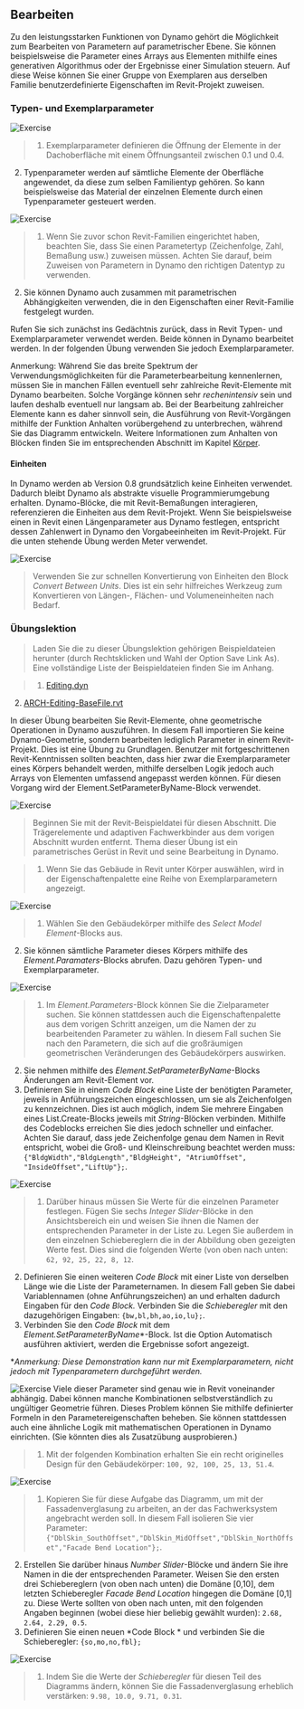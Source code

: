 

## Bearbeiten

Zu den leistungsstarken Funktionen von Dynamo gehört die Möglichkeit zum Bearbeiten von Parametern auf parametrischer Ebene. Sie können beispielsweise die Parameter eines Arrays aus Elementen mithilfe eines generativen Algorithmus oder der Ergebnisse einer Simulation steuern. Auf diese Weise können Sie einer Gruppe von Exemplaren aus derselben Familie benutzerdefinierte Eigenschaften im Revit-Projekt zuweisen.

### Typen- und Exemplarparameter

![Exercise](images/8-5/Exercise/32.jpg)

> 1. Exemplarparameter definieren die Öffnung der Elemente in der Dachoberfläche mit einem Öffnungsanteil zwischen 0.1 und 0.4.
2. Typenparameter werden auf sämtliche Elemente der Oberfläche angewendet, da diese zum selben Familientyp gehören. So kann beispielsweise das Material der einzelnen Elemente durch einen Typenparameter gesteuert werden.

![Exercise](images/8-3/params.jpg)

> 1. Wenn Sie zuvor schon Revit-Familien eingerichtet haben, beachten Sie, dass Sie einen Parametertyp (Zeichenfolge, Zahl, Bemaßung usw.) zuweisen müssen. Achten Sie darauf, beim Zuweisen von Parametern in Dynamo den richtigen Datentyp zu verwenden.
2. Sie können Dynamo auch zusammen mit parametrischen Abhängigkeiten verwenden, die in den Eigenschaften einer Revit-Familie festgelegt wurden.

Rufen Sie sich zunächst ins Gedächtnis zurück, dass in Revit Typen- und Exemplarparameter verwendet werden. Beide können in Dynamo bearbeitet werden. In der folgenden Übung verwenden Sie jedoch Exemplarparameter.

Anmerkung: Während Sie das breite Spektrum der Verwendungsmöglichkeiten für die Parameterbearbeitung kennenlernen, müssen Sie in manchen Fällen eventuell sehr zahlreiche Revit-Elemente mit Dynamo bearbeiten. Solche Vorgänge können sehr *rechenintensiv* sein und laufen deshalb eventuell nur langsam ab. Bei der Bearbeitung zahlreicher Elemente kann es daher sinnvoll sein, die Ausführung von Revit-Vorgängen mithilfe der Funktion Anhalten vorübergehend zu unterbrechen, während Sie das Diagramm entwickeln. Weitere Informationen zum Anhalten von Blöcken finden Sie im entsprechenden Abschnitt im Kapitel [Körper](../05_Geometry-for-Computational-Design/5-6_solids.md#freezing).

#### Einheiten

In Dynamo werden ab Version 0.8 grundsätzlich keine Einheiten verwendet. Dadurch bleibt Dynamo als abstrakte visuelle Programmierumgebung erhalten. Dynamo-Blöcke, die mit Revit-Bemaßungen interagieren, referenzieren die Einheiten aus dem Revit-Projekt. Wenn Sie beispielsweise einen in Revit einen Längenparameter aus Dynamo festlegen, entspricht dessen Zahlenwert in Dynamo den Vorgabeeinheiten im Revit-Projekt. Für die unten stehende Übung werden Meter verwendet.

![Exercise](images/8-3/units.jpg)

> Verwenden Sie zur schnellen Konvertierung von Einheiten den Block *Convert Between Units*. Dies ist ein sehr hilfreiches Werkzeug zum Konvertieren von Längen-, Flächen- und Volumeneinheiten nach Bedarf.

### Übungslektion

> Laden Sie die zu dieser Übungslektion gehörigen Beispieldateien herunter (durch Rechtsklicken und Wahl der Option Save Link As). Eine vollständige Liste der Beispieldateien finden Sie im Anhang.

> 1. [Editing.dyn](datasets/8-3/Editing.dyn)
2. [ARCH-Editing-BaseFile.rvt](datasets/8-3/ARCH-Editing-BaseFile.rvt)

In dieser Übung bearbeiten Sie Revit-Elemente, ohne geometrische Operationen in Dynamo auszuführen. In diesem Fall importieren Sie keine Dynamo-Geometrie, sondern bearbeiten lediglich Parameter in einem Revit-Projekt. Dies ist eine Übung zu Grundlagen. Benutzer mit fortgeschrittenen Revit-Kenntnissen sollten beachten, dass hier zwar die Exemplarparameter eines Körpers behandelt werden, mithilfe derselben Logik jedoch auch Arrays von Elementen umfassend angepasst werden können. Für diesen Vorgang wird der Element.SetParameterByName-Block verwendet.

![Exercise](images/8-3/Exercise/04.jpg)

> Beginnen Sie mit der Revit-Beispieldatei für diesen Abschnitt. Die Trägerelemente und adaptiven Fachwerkbinder aus dem vorigen Abschnitt wurden entfernt. Thema dieser Übung ist ein parametrisches Gerüst in Revit und seine Bearbeitung in Dynamo.

> 1. Wenn Sie das Gebäude in Revit unter Körper auswählen, wird in der Eigenschaftenpalette eine Reihe von Exemplarparametern angezeigt.

![Exercise](images/8-3/Exercise/03.jpg)

> 1. Wählen Sie den Gebäudekörper mithilfe des *Select Model Element*-Blocks aus.
2. Sie können sämtliche Parameter dieses Körpers mithilfe des *Element.Paramaters*-Blocks abrufen. Dazu gehören Typen- und Exemplarparameter.

![Exercise](images/8-3/Exercise/32.jpg)

> 1. Im *Element.Parameters*-Block können Sie die Zielparameter suchen. Sie können stattdessen auch die Eigenschaftenpalette aus dem vorigen Schritt anzeigen, um die Namen der zu bearbeitenden Parameter zu wählen. In diesem Fall suchen Sie nach den Parametern, die sich auf die großräumigen geometrischen Veränderungen des Gebäudekörpers auswirken.
2. Sie nehmen mithilfe des *Element.SetParameterByName*-Blocks Änderungen am Revit-Element vor.
3. Definieren Sie in einem *Code Block* eine Liste der benötigten Parameter, jeweils in Anführungszeichen eingeschlossen, um sie als Zeichenfolgen zu kennzeichnen. Dies ist auch möglich, indem Sie mehrere Eingaben eines List.Create-Blocks jeweils mit *String*-Blöcken verbinden. Mithilfe des Codeblocks erreichen Sie dies jedoch schneller und einfacher. Achten Sie darauf, dass jede Zeichenfolge genau dem Namen in Revit entspricht, wobei die Groß- und Kleinschreibung beachtet werden muss: ```{"BldgWidth","BldgLength","BldgHeight", "AtriumOffset", "InsideOffset","LiftUp"};```.

![Exercise](images/8-3/Exercise/31.jpg)

> 1. Darüber hinaus müssen Sie Werte für die einzelnen Parameter festlegen. Fügen Sie sechs *Integer Slider*-Blöcke in den Ansichtsbereich ein und weisen Sie ihnen die Namen der entsprechenden Parameter in der Liste zu. Legen Sie außerdem in den einzelnen Schiebereglern die in der Abbildung oben gezeigten Werte fest. Dies sind die folgenden Werte (von oben nach unten: ```62, 92, 25, 22, 8, 12```.
2. Definieren Sie einen weiteren *Code Block* mit einer Liste von derselben Länge wie die Liste der Parameternamen. In diesem Fall geben Sie dabei Variablennamen (ohne Anführungszeichen) an und erhalten dadurch Eingaben für den *Code Block.* Verbinden Sie die *Schieberegler* mit den dazugehörigen Eingaben: ```{bw,bl,bh,ao,io,lu};```.
3. Verbinden Sie den *Code Block* mit dem *Element.SetParameterByName**-Block. Ist die Option Automatisch ausführen aktiviert, werden die Ergebnisse sofort angezeigt.

**Anmerkung: Diese Demonstration kann nur mit Exemplarparametern, nicht jedoch mit Typenparametern durchgeführt werden.*

![Exercise](images/8-3/Exercise/01.jpg) Viele dieser Parameter sind genau wie in Revit voneinander abhängig. Dabei können manche Kombinationen selbstverständlich zu ungültiger Geometrie führen. Dieses Problem können Sie mithilfe definierter Formeln in den Parametereigenschaften beheben. Sie können stattdessen auch eine ähnliche Logik mit mathematischen Operationen in Dynamo einrichten. (Sie könnten dies als Zusatzübung ausprobieren.)

> 1. Mit der folgenden Kombination erhalten Sie ein recht originelles Design für den Gebäudekörper: ```100, 92, 100, 25, 13, 51.4```.

![Exercise](images/8-3/Exercise/30.jpg)

> 1. Kopieren Sie für diese Aufgabe das Diagramm, um mit der Fassadenverglasung zu arbeiten, an der das Fachwerksystem angebracht werden soll. In diesem Fall isolieren Sie vier Parameter: ```{"DblSkin_SouthOffset","DblSkin_MidOffset","DblSkin_NorthOffset","Facade Bend Location"};```.
2. Erstellen Sie darüber hinaus *Number Slider*-Blöcke und ändern Sie ihre Namen in die der entsprechenden Parameter. Weisen Sie den ersten drei Schiebereglern (von oben nach unten) die Domäne [0,10], dem letzten Schieberegler *Facade Bend Location* hingegen die Domäne [0,1] zu. Diese Werte sollten von oben nach unten, mit den folgenden Angaben beginnen (wobei diese hier beliebig gewählt wurden): ```2.68, 2.64, 2.29, 0.5```.
3. Definieren Sie einen neuen *Code Block * und verbinden Sie die Schieberegler: ```{so,mo,no,fbl};```

![Exercise](images/8-3/Exercise/00.jpg)

> 1. Indem Sie die Werte der *Schieberegler* für diesen Teil des Diagramms ändern, können Sie die Fassadenverglasung erheblich verstärken: ```9.98, 10.0, 9.71, 0.31```.

